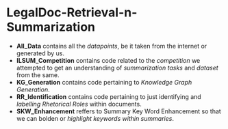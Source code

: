 # LegalDoc-Retrieval-n-Summarization

- **All_Data** contains all the _datapoints_, be it taken from the internet or generated by us.
- **ILSUM_Competition** contains code related to the _competition_ we attempted to get an understanding of _summarization tasks_ and _dataset_ from the same.
- **KG_Generation** contains code pertaining to _Knowledge Graph Generation_.
- **RR_Identification** contains code pertaining to just identifying and _labelling Rhetorical Roles_ within documents.
- **SKW_Enhancement** reffers to Summary Key Word Enhancement so that we can bolden or _highlight keywords within summaries_.
